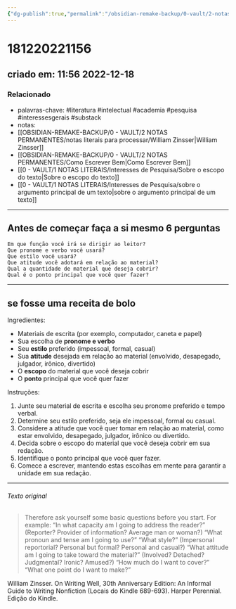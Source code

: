 ```yaml
---
{"dg-publish":true,"permalink":"/obsidian-remake-backup/0-vault/2-notas-permanentes/antes-de-comecar-faca-a-si-mesmo-6-perguntas/","tags":["permanente","literatura","intelectual","academia","pesquisa","interessesgerais","substack"],"dgHomeLink":true,"dgShowLocalGraph":true,"dgShowFileTree":true,"dgEnableSearch":true,"noteIcon":""}
---
```


# 181220221156
## criado em: 11:56 2022-12-18

### Relacionado
- palavras-chave: #literatura #intelectual #academia #pesquisa #interessesgerais #substack
- notas: 
- [[OBSIDIAN-REMAKE-BACKUP/0 - VAULT/2 NOTAS PERMANENTES/notas literais para processar/William Zinsser\|William Zinsser]]
- [[OBSIDIAN-REMAKE-BACKUP/0 - VAULT/2 NOTAS PERMANENTES/Como Escrever Bem\|Como Escrever Bem]]
- [[0 - VAULT/1 NOTAS LITERAIS/Interesses de Pesquisa/Sobre o escopo do texto\|Sobre o escopo do texto]]
- [[0 - VAULT/1 NOTAS LITERAIS/Interesses de Pesquisa/sobre o argumento principal de um texto\|sobre o argumento principal de um texto]]
---
## Antes de começar faça a si mesmo 6 perguntas

	Em que função você irá se dirigir ao leitor?
    Que pronome e verbo você usará?
    Que estilo você usará?
    Que atitude você adotará em relação ao material?
    Qual a quantidade de material que deseja cobrir?
    Qual é o ponto principal que você quer fazer?

---
## se fosse uma receita de bolo

Ingredientes:

- Materiais de escrita (por exemplo, computador, caneta e papel)
- Sua escolha de **pronome e verbo**
- Seu **estilo** preferido (impessoal, formal, casual)
- Sua **atitude** desejada em relação ao material (envolvido, desapegado, julgador, irônico, divertido)
- O **escopo** do material que você deseja cobrir
- O **ponto** principal que você quer fazer

Instruções:

1.  Junte seu material de escrita e escolha seu pronome preferido e tempo verbal.
2.  Determine seu estilo preferido, seja ele impessoal, formal ou casual.
3.  Considere a atitude que você quer tomar em relação ao material, como estar envolvido, desapegado, julgador, irônico ou divertido.
4.  Decida sobre o escopo do material que você deseja cobrir em sua redação.
5.  Identifique o ponto principal que você quer fazer.
6.  Comece a escrever, mantendo estas escolhas em mente para garantir a unidade em sua redação.
---

###### Texto original
>Therefore ask yourself some basic questions before you start. For example: “In what capacity am I going to address the reader?” (Reporter? Provider of information? Average man or woman?) “What pronoun and tense am I going to use?” “What style?” (Impersonal reportorial? Personal but formal? Personal and casual?) “What attitude am I going to take toward the material?” (Involved? Detached? Judgmental? Ironic? Amused?) “How much do I want to cover?” “What one point do I want to make?”

William Zinsser. On Writing Well, 30th Anniversary Edition: An Informal Guide to Writing Nonfiction (Locais do Kindle 689-693). Harper Perennial. Edição do Kindle. 